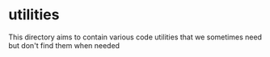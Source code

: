 # utilities
This directory aims to contain various code utilities that we sometimes need but don't find them when needed
